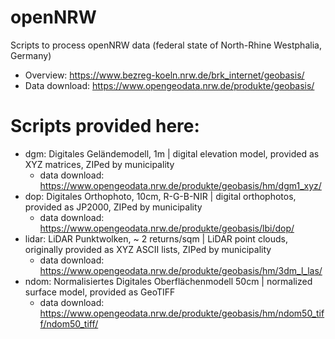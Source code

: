 # openNRW
Scripts to process openNRW data (federal state of North-Rhine Westphalia, Germany)
 * Overview: https://www.bezreg-koeln.nrw.de/brk_internet/geobasis/
 * Data download: https://www.opengeodata.nrw.de/produkte/geobasis/

# Scripts provided here:
 * dgm: Digitales Geländemodell, 1m | digital elevation model, provided as XYZ matrices, ZIPed by municipality
     * data download: https://www.opengeodata.nrw.de/produkte/geobasis/hm/dgm1_xyz/
 * dop: Digitales Orthophoto, 10cm, R-G-B-NIR | digital orthophotos, provided as JP2000, ZIPed by municipality
     * data download: https://www.opengeodata.nrw.de/produkte/geobasis/lbi/dop/
 * lidar: LiDAR Punktwolken, ~ 2 returns/sqm | LiDAR point clouds, originally provided as XYZ ASCII lists, ZIPed by municipality
     * data download: https://www.opengeodata.nrw.de/produkte/geobasis/hm/3dm_l_las/
 * ndom: Normalisiertes Digitales Oberflächenmodell 50cm | normalized surface model, provided as GeoTIFF
     * data download: https://www.opengeodata.nrw.de/produkte/geobasis/hm/ndom50_tiff/ndom50_tiff/
